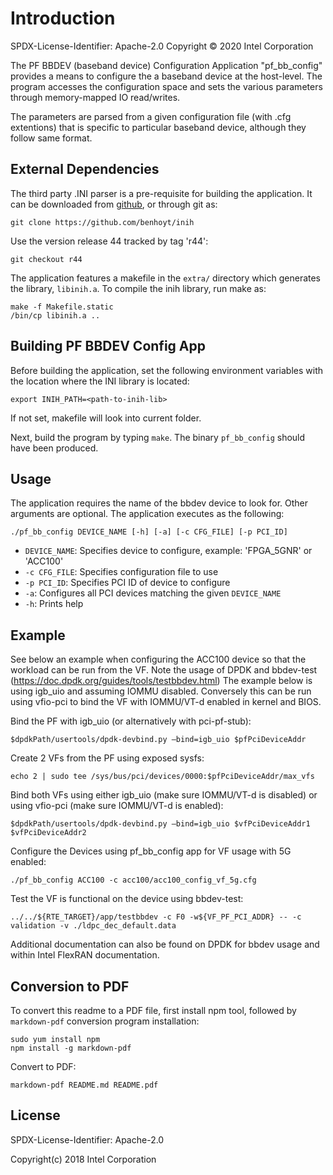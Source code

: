 # Introduction

SPDX-License-Identifier: Apache-2.0
Copyright © 2020 Intel Corporation

The PF BBDEV (baseband device) Configuration Application "pf_bb_config" provides a means to
configure the a baseband device at the host-level. The program accesses the
configuration space and sets the various parameters through memory-mapped IO
read/writes.

The parameters are parsed from a given configuration file (with .cfg extentions)
that is specific to particular baseband device, although they follow same format.

## External Dependencies

The third party .INI parser is a pre-requisite for building the application.
It can be downloaded from [github](https://github.com/benhoyt/inih), or through git as:

    git clone https://github.com/benhoyt/inih

Use the version release 44 tracked by tag 'r44':

    git checkout r44

The application features a makefile in the `extra/` directory which generates
the library, `libinih.a`.
To compile the inih library, run make as:

    make -f Makefile.static
    /bin/cp libinih.a ..

## Building  PF BBDEV Config App

Before building the application, set the following environment variables with
the location where the INI library is located:

    export INIH_PATH=<path-to-inih-lib>

If not set, makefile will look into current folder.

Next, build the program by typing `make`. The binary `pf_bb_config` should
have been produced.

## Usage

The application requires the name of the bbdev device to look for. Other
arguments are optional.
The application executes as the following:

    ./pf_bb_config DEVICE_NAME [-h] [-a] [-c CFG_FILE] [-p PCI_ID]

* `DEVICE_NAME`: Specifies device to configure, example: 'FPGA_5GNR' or 'ACC100'
* `-c CFG_FILE`: Specifies configuration file to use
* `-p PCI_ID`: Specifies PCI ID of device to configure
* `-a`: Configures all PCI devices matching the given `DEVICE_NAME`
* `-h`: Prints help

## Example

See below an example when configuring the ACC100 device so that the workload can be run from the VF.
Note the usage of DPDK and bbdev-test (https://doc.dpdk.org/guides/tools/testbbdev.html)
The example below is using igb_uio and assuming IOMMU disabled. Conversely this can be run using vfio-pci to bind the VF with IOMMU/VT-d enabled in kernel and BIOS.

Bind the PF with igb_uio (or alternatively with pci-pf-stub):

    $dpdkPath/usertools/dpdk-devbind.py –bind=igb_uio $pfPciDeviceAddr

Create 2 VFs from the PF using exposed sysfs:

    echo 2 | sudo tee /sys/bus/pci/devices/0000:$pfPciDeviceAddr/max_vfs

Bind both VFs using either igb_uio (make sure IOMMU/VT-d is disabled) or using vfio-pci (make sure IOMMU/VT-d is enabled):

    $dpdkPath/usertools/dpdk-devbind.py –bind=igb_uio $vfPciDeviceAddr1 $vfPciDeviceAddr2

Configure the Devices using pf_bb_config app for VF usage with 5G enabled:

    ./pf_bb_config ACC100 -c acc100/acc100_config_vf_5g.cfg

Test the VF is functional on the device using bbdev-test:

    ../../${RTE_TARGET}/app/testbbdev -c F0 -w${VF_PF_PCI_ADDR} -- -c validation -v ./ldpc_dec_default.data

Additional documentation can also be found on DPDK for bbdev usage and within Intel FlexRAN documentation.

## Conversion to PDF

To convert this readme to a PDF file, first install npm tool, followed by
`markdown-pdf` conversion program installation:

    sudo yum install npm
    npm install -g markdown-pdf

Convert to PDF:

    markdown-pdf README.md README.pdf

## License
SPDX-License-Identifier: Apache-2.0

Copyright(c) 2018 Intel Corporation

